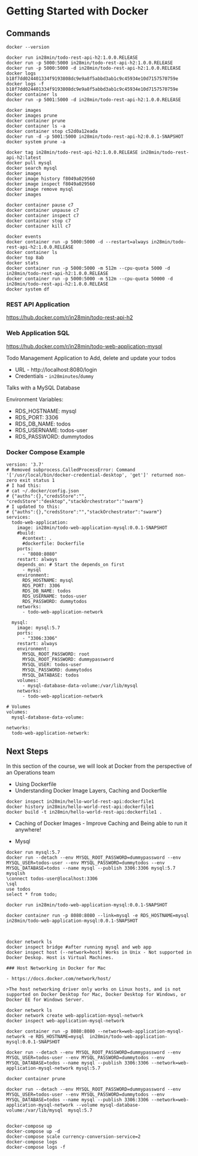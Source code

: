 # Getting Started with Docker

## Commands

```
docker --version

docker run in28min/todo-rest-api-h2:1.0.0.RELEASE
docker run -p 5000:5000 in28min/todo-rest-api-h2:1.0.0.RELEASE
docker run -p 5000:5000 -d in28min/todo-rest-api-h2:1.0.0.RELEASE
docker logs b18f7dd024401334f9193808dc9e9a8f5abbd3ab1c9c45934e10d7157570759e
docker logs -f b18f7dd024401334f9193808dc9e9a8f5abbd3ab1c9c45934e10d7157570759e
docker container ls
docker run -p 5001:5000 -d in28min/todo-rest-api-h2:1.0.0.RELEASE

docker images
docker images prune
docker container prune
docker container ls -a
docker container stop c52d0a12eada
docker run -d -p 5001:5000 in28min/todo-rest-api-h2:0.0.1-SNAPSHOT
docker system prune -a

docker tag in28min/todo-rest-api-h2:1.0.0.RELEASE in28min/todo-rest-api-h2:latest
docker pull mysql
docker search mysql
docker images
docker image history f8049a029560
docker image inspect f8049a029560
docker image remove mysql
docker images

docker container pause c7
docker container unpause c7
docker container inspect c7
docker container stop c7
docker container kill c7

docker events
docker container run -p 5000:5000 -d --restart=always in28min/todo-rest-api-h2:1.0.0.RELEASE
docker container ls
docker top 8ab
docker stats
docker container run -p 5000:5000 -m 512m --cpu-quota 5000 -d  in28min/todo-rest-api-h2:1.0.0.RELEASE
docker container run -p 5000:5000 -m 512m --cpu-quota 50000 -d  in28min/todo-rest-api-h2:1.0.0.RELEASE
docker system df
```

### REST API Application

https://hub.docker.com/r/in28min/todo-rest-api-h2

### Web Application SQL

https://hub.docker.com/r/in28min/todo-web-application-mysql

Todo Management Application to Add, delete and update your todos
- URL - http://localhost:8080/login 
- Credentials - `in28minutes`/`dummy`

Talks with a MySQL Database

Environment Variables:
- RDS_HOSTNAME: mysql
- RDS_PORT: 3306
- RDS_DB_NAME: todos
- RDS_USERNAME: todos-user
- RDS_PASSWORD: dummytodos

### Docker Compose Example

```
version: '3.7'
# Removed subprocess.CalledProcessError: Command '['/usr/local/bin/docker-credential-desktop', 'get']' returned non-zero exit status 1
# I had this:
# cat ~/.docker/config.json
# {"auths":{},"credsStore":"", "credsStore":"desktop","stackOrchestrator":"swarm"}
# I updated to this:
# {"auths":{},"credsStore":"","stackOrchestrator":"swarm"}
services:
  todo-web-application:
    image: in28min/todo-web-application-mysql:0.0.1-SNAPSHOT
    #build:
      #context: .
      #dockerfile: Dockerfile
    ports:
      - "8080:8080"
    restart: always
    depends_on: # Start the depends_on first
      - mysql 
    environment:
      RDS_HOSTNAME: mysql
      RDS_PORT: 3306
      RDS_DB_NAME: todos
      RDS_USERNAME: todos-user
      RDS_PASSWORD: dummytodos
    networks:
      - todo-web-application-network

  mysql:
    image: mysql:5.7
    ports:
      - "3306:3306"
    restart: always
    environment:
      MYSQL_ROOT_PASSWORD: root
      MYSQL_ROOT_PASSWORD: dummypassword 
      MYSQL_USER: todos-user
      MYSQL_PASSWORD: dummytodos
      MYSQL_DATABASE: todos
    volumes:
      - mysql-database-data-volume:/var/lib/mysql
    networks:
      - todo-web-application-network  
  
# Volumes
volumes:
  mysql-database-data-volume:

networks:
  todo-web-application-network:
```

## Next Steps


In this section of the course, we will look at Docker from the perspective of an Operations team 
- Using Dockerfile
- Understanding Docker Image Layers, Caching and Dockerfile
```
docker inspect in28min/hello-world-rest-api:dockerfile1
docker history in28min/hello-world-rest-api:dockerfile1
docker build -t in28min/hello-world-rest-api:dockerfile1 .
```
- Caching of Docker Images - Improve Caching and Being able to run it anywhere!

- Mysql

```
docker run mysql:5.7
docker run --detach --env MYSQL_ROOT_PASSWORD=dummypassword --env MYSQL_USER=todos-user --env MYSQL_PASSWORD=dummytodos --env MYSQL_DATABASE=todos --name mysql --publish 3306:3306 mysql:5.7
mysqlsh
\connect todos-user@localhost:3306
\sql
use todos
select * from todo;

docker run in28min/todo-web-application-mysql:0.0.1-SNAPSHOT

docker container run -p 8080:8080 --link=mysql -e RDS_HOSTNAME=mysql  in28min/todo-web-application-mysql:0.0.1-SNAPSHOT



docker network ls
docker inspect bridge #after running mysql and web app
docker inspect host (--network=host) Works in Unix - Not supported in Docker Deskop. Host is Virtual Machines.

### Host Networking in Docker for Mac

- https://docs.docker.com/network/host/

>The host networking driver only works on Linux hosts, and is not supported on Docker Desktop for Mac, Docker Desktop for Windows, or Docker EE for Windows Server.

docker network ls
docker network create web-application-mysql-network
docker inspect web-application-mysql-network

docker container run -p 8080:8080 --network=web-application-mysql-network -e RDS_HOSTNAME=mysql  in28min/todo-web-application-mysql:0.0.1-SNAPSHOT

docker run --detach --env MYSQL_ROOT_PASSWORD=dummypassword --env MYSQL_USER=todos-user --env MYSQL_PASSWORD=dummytodos --env MYSQL_DATABASE=todos --name mysql --publish 3306:3306 --network=web-application-mysql-network mysql:5.7

docker container prune

docker run --detach --env MYSQL_ROOT_PASSWORD=dummypassword --env MYSQL_USER=todos-user --env MYSQL_PASSWORD=dummytodos --env MYSQL_DATABASE=todos --name mysql --publish 3306:3306 --network=web-application-mysql-network --volume mysql-database-volume:/var/lib/mysql  mysql:5.7


docker-compose up
docker-compose up -d
docker-compose scale currency-conversion-service=2
docker-compose logs
docker-compose logs -f

```
